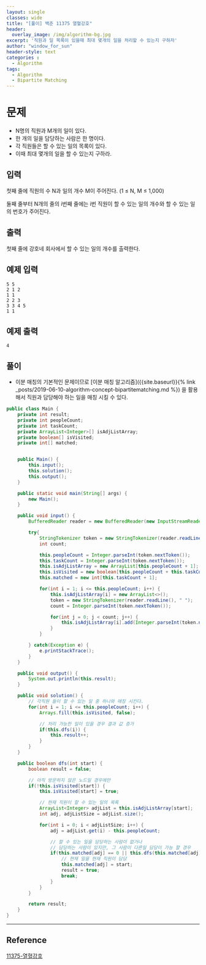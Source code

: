 ```yaml
--- 
layout: single
classes: wide
title: "[풀이] 백준 11375 열혈강호"
header:
  overlay_image: /img/algorithm-bg.jpg
excerpt: '직원과 일 목록이 있을때 최대 몇개의 일을 처리할 수 있는지 구하자'
author: "window_for_sun"
header-style: text
categories :
  - Algorithm
tags:
  - Algorithm
  - Bipartite Matching
---  
```


# 문제
- N명의 직원과 M개의 일이 있다.
- 한 개의 일을 담당하는 사람은 한 명이다.
- 각 직원들은 할 수 있는 일의 목록이 있다.
- 이때 최대 몇개의 일을 할 수 있는지 구하라.

## 입력
첫째 줄에 직원의 수 N과 일의 개수 M이 주어진다. (1 ≤ N, M ≤ 1,000)

둘째 줄부터 N개의 줄의 i번째 줄에는 i번 직원이 할 수 있는 일의 개수와 할 수 있는 일의 번호가 주어진다.

## 출력
첫째 줄에 강호네 회사에서 할 수 있는 일의 개수를 출력한다.

## 예제 입력

```
5 5
2 1 2
1 1
2 2 3
3 3 4 5
1 1
```  

## 예제 출력

```
4
```  

## 풀이
- 이분 매칭의 기본적인 문제이므로 [이분 매칭 알고리즘]({{site.baseurl}}{% link _posts/2019-06-10-algorithm-concept-bipartitematching.md %}) 을 활용해서 직원과 담당해야 하는 일을 매칭 시킬 수 있다.

```java
public class Main {
    private int result;
    private int peopleCount;
    private int taskCount;
    private ArrayList<Integer>[] isAdjListArray;
    private boolean[] isVisited;
    private int[] matched;


    public Main() {
        this.input();
        this.solution();
        this.output();
    }

    public static void main(String[] args) {
        new Main();
    }

    public void input() {
        BufferedReader reader = new BufferedReader(new InputStreamReader(System.in));

        try{
            StringTokenizer token = new StringTokenizer(reader.readLine(), " ");
            int count;

            this.peopleCount = Integer.parseInt(token.nextToken());
            this.taskCount = Integer.parseInt(token.nextToken());
            this.isAdjListArray = new ArrayList[this.peopleCount + 1];
            this.isVisited = new boolean[this.peopleCount + this.taskCount + 1];
            this.matched = new int[this.taskCount + 1];

            for(int i = 1; i <= this.peopleCount; i++) {
                this.isAdjListArray[i] = new ArrayList<>();
                token = new StringTokenizer(reader.readLine(), " ");
                count = Integer.parseInt(token.nextToken());

                for(int j = 0; j < count; j++) {
                    this.isAdjListArray[i].add(Integer.parseInt(token.nextToken()) + this.peopleCount);
                }
            }

        } catch(Exception e) {
            e.printStackTrace();
        }
    }

    public void output() {
        System.out.println(this.result);
    }

    public void solution() {
        // 각직원 들이 할 수 있는 일 중 하나와 매칭 시킨다.
        for(int i = 1; i <= this.peopleCount; i++) {
            Arrays.fill(this.isVisited, false);

            // 처리 가능한 일이 있을 경우 결과 값 증가
            if(this.dfs(i)) {
                this.result++;
            }
        }
    }

    public boolean dfs(int start) {
        boolean result = false;

        // 아직 방문하지 않은 노드일 경우에만
        if(!this.isVisited[start]) {
            this.isVisited[start] = true;

            // 현재 직원이 할 수 있는 일의 목록
            ArrayList<Integer> adjList = this.isAdjListArray[start];
            int adj, adjListSize = adjList.size();

            for(int i = 0; i < adjListSize; i++) {
                adj = adjList.get(i) - this.peopleCount;

                // 할 수 있는 일을 담당하는 사람이 없거나
                // 담당하는 사람이 있지만, 그 사람이 다른일 담당이 가능 할 경우
                if(this.matched[adj] == 0 || this.dfs(this.matched[adj])) {
                    // 현재 일을 현재 직원이 담당
                    this.matched[adj] = start;
                    result = true;
                    break;
                }
            }
        }

        return result;
    }
}
```  

---
## Reference
[11375-열혈강호](https://www.acmicpc.net/problem/11375)  
